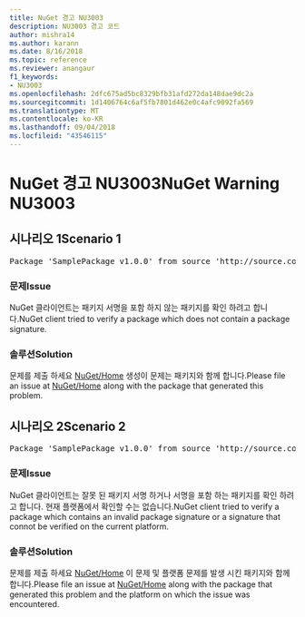 ```yaml
---
title: NuGet 경고 NU3003
description: NU3003 경고 코드
author: mishra14
ms.author: karann
ms.date: 8/16/2018
ms.topic: reference
ms.reviewer: anangaur
f1_keywords:
- NU3003
ms.openlocfilehash: 2dfc675ad5bc8329bfb31afd272da148dae9dc2a
ms.sourcegitcommit: 1d1406764c6af5fb7801d462e0c4afc9092fa569
ms.translationtype: MT
ms.contentlocale: ko-KR
ms.lasthandoff: 09/04/2018
ms.locfileid: "43546115"
---
```

# <a name="nuget-warning-nu3003"></a><span data-ttu-id="89f40-103">NuGet 경고 NU3003</span><span class="sxs-lookup"><span data-stu-id="89f40-103">NuGet Warning NU3003</span></span>

## <a name="scenario-1"></a><span data-ttu-id="89f40-104">시나리오 1</span><span class="sxs-lookup"><span data-stu-id="89f40-104">Scenario 1</span></span>

<pre>Package 'SamplePackage v1.0.0' from source 'http://source.com/index.json': The package is not signed. Unable to verify signature from an unsigned package.</pre>

### <a name="issue"></a><span data-ttu-id="89f40-105">문제</span><span class="sxs-lookup"><span data-stu-id="89f40-105">Issue</span></span>

<span data-ttu-id="89f40-106">NuGet 클라이언트는 패키지 서명을 포함 하지 않는 패키지를 확인 하려고 합니다.</span><span class="sxs-lookup"><span data-stu-id="89f40-106">NuGet client tried to verify a package which does not contain a package signature.</span></span>


### <a name="solution"></a><span data-ttu-id="89f40-107">솔루션</span><span class="sxs-lookup"><span data-stu-id="89f40-107">Solution</span></span>

<span data-ttu-id="89f40-108">문제를 제출 하세요 [NuGet/Home](https://github.com/NuGet/Home/issues) 생성이 문제는 패키지와 함께 합니다.</span><span class="sxs-lookup"><span data-stu-id="89f40-108">Please file an issue at [NuGet/Home](https://github.com/NuGet/Home/issues) along with the package that generated this problem.</span></span>



## <a name="scenario-2"></a><span data-ttu-id="89f40-109">시나리오 2</span><span class="sxs-lookup"><span data-stu-id="89f40-109">Scenario 2</span></span>

<pre>Package 'SamplePackage v1.0.0' from source 'http://source.com/index.json': The package signature is invalid or cannot be verified on this platform.</pre>

### <a name="issue"></a><span data-ttu-id="89f40-110">문제</span><span class="sxs-lookup"><span data-stu-id="89f40-110">Issue</span></span>

<span data-ttu-id="89f40-111">NuGet 클라이언트는 잘못 된 패키지 서명 하거나 서명을 포함 하는 패키지를 확인 하려고 합니다. 현재 플랫폼에서 확인할 수는 없습니다.</span><span class="sxs-lookup"><span data-stu-id="89f40-111">NuGet client tried to verify a package which contains an invalid package signature or a signature that connot be verified on the current platform.</span></span>


### <a name="solution"></a><span data-ttu-id="89f40-112">솔루션</span><span class="sxs-lookup"><span data-stu-id="89f40-112">Solution</span></span>

<span data-ttu-id="89f40-113">문제를 제출 하세요 [NuGet/Home](https://github.com/NuGet/Home/issues) 이 문제 및 플랫폼 문제를 발생 시킨 패키지와 함께 합니다.</span><span class="sxs-lookup"><span data-stu-id="89f40-113">Please file an issue at [NuGet/Home](https://github.com/NuGet/Home/issues) along with the package that generated this problem and the platform on which the issue was encountered.</span></span>



